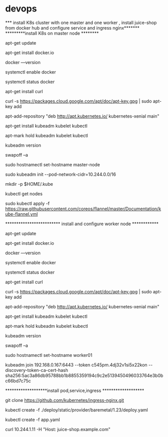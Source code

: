 # devops
*** install K8s cluster with one master and one worker , install juice-shop from docker hub and configure service and ingress nginx*******
*********install K8s on master node ********

apt-get update

apt-get install docker.io

docker ––version

systemctl enable docker

systemctl status docker

apt-get install curl

curl -s https://packages.cloud.google.com/apt/doc/apt-key.gpg | sudo apt-key add

apt-add-repository "deb http://apt.kubernetes.io/ kubernetes-xenial main"

apt-get install kubeadm kubelet kubectl

apt-mark hold kubeadm kubelet kubectl

kubeadm version

swapoff –a

sudo hostnamectl set-hostname master-node

sudo kubeadm init --pod-network-cidr=10.244.0.0/16

mkdir -p $HOME/.kube

kubectl get nodes

sudo kubectl apply -f https://raw.githubusercontent.com/coreos/flannel/master/Documentation/kube-flannel.yml


************************* install and configure worker node ************

apt-get update

apt-get install docker.io

docker ––version

systemctl enable docker

systemctl status docker

apt-get install curl

curl -s https://packages.cloud.google.com/apt/doc/apt-key.gpg | sudo apt-key add

apt-add-repository "deb http://apt.kubernetes.io/ kubernetes-xenial main"

apt-get install kubeadm kubelet kubectl

apt-mark hold kubeadm kubelet kubectl

kubeadm version

swapoff –a

sudo hostnamectl set-hostname worker01

kubeadm join 192.168.0.167:6443 --token c545pm.4dj32v1si5x22kon         --discovery-token-ca-cert-hash sha256:5ac3a86db95788bb1b8855359194c9c2e5139450496033764e3b0bc66bd7c75c

*******************install pod,service,ingress *******************

git clone https://github.com/kubernetes/ingress-nginx.git

kubectl create -f ./deploy/static/provider/baremetal/1.23/deploy.yaml

kubectl create -f app.yaml

curl 10.244.1.11 -H "Host: juice-shop.example.com"

